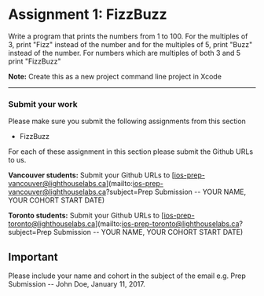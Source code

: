 # Assignment 1: FizzBuzz

Write a program that prints the numbers from 1 to 100. For the multiples of 3, print "Fizz" instead of the number and for the multiples of 5, print "Buzz" instead of the number. For numbers which are multiples of both 3 and 5 print "FizzBuzz"

**Note:**
Create this as a new project command line project in Xcode

----

### Submit your work
Please make sure you submit the following assignments from this section
- FizzBuzz

For each of these assignment in this section please submit the Github URLs to us.

**Vancouver students:**
Submit your Github URLs to [ios-prep-vancouver@lighthouselabs.ca](mailto:ios-prep-vancouver@lighthouselabs.ca?subject=Prep Submission -- YOUR NAME, YOUR COHORT START DATE)

**Toronto students:**
Submit your Github URLs to [ios-prep-toronto@lighthouselabs.ca](mailto:ios-prep-toronto@lighthouselabs.ca?subject=Prep Submission -- YOUR NAME, YOUR COHORT START DATE)

## Important

Please include your name and cohort in the subject of the email e.g. Prep Submission -- John Doe, January 11, 2017.
